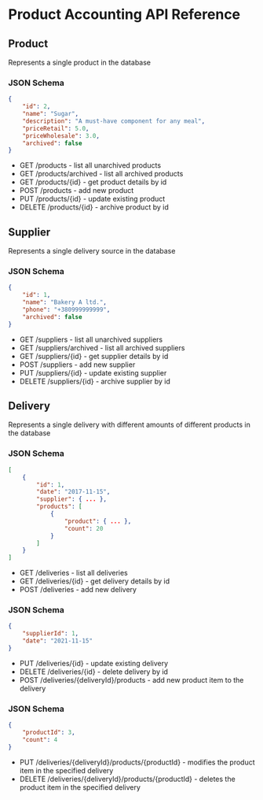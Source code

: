 # Product Accounting API Reference

## Product
Represents a single product in the database

### JSON Schema

```json
{
    "id": 2,
    "name": "Sugar",
    "description": "A must-have component for any meal",
    "priceRetail": 5.0,
    "priceWholesale": 3.0,
    "archived": false
}
```

* GET /products - list all unarchived products
* GET /products/archived - list all archived products
* GET /products/{id} - get product details by id
* POST /products - add new product
* PUT /products/{id} - update existing product
* DELETE /products/{id} - archive product by id

## Supplier
Represents a single delivery source in the database

### JSON Schema

```json
{
    "id": 1,
    "name": "Bakery A ltd.",
    "phone": "+380999999999",
    "archived": false
}
```

* GET /suppliers - list all unarchived suppliers
* GET /suppliers/archived - list all archived suppliers
* GET /suppliers/{id} - get supplier details by id
* POST /suppliers - add new supplier
* PUT /suppliers/{id} - update existing supplier
* DELETE /suppliers/{id} - archive supplier by id

## Delivery
Represents a single delivery with different amounts of different products in the 
database

### JSON Schema

```json
[
    {
        "id": 1,
        "date": "2017-11-15",
        "supplier": { ... },
        "products": [
            {
                "product": { ... },
                "count": 20
            }
        ]
    }
]
```

* GET /deliveries - list all deliveries
* GET /deliveries/{id} - get delivery details by id
* POST /deliveries - add new delivery

### JSON Schema
```json
{
    "supplierId": 1,
    "date": "2021-11-15"
}
```

* PUT /deliveries/{id} - update existing delivery
* DELETE /deliveries/{id} - delete delivery by id
* POST /deliveries/{deliveryId}/products - add new product item to the delivery

### JSON Schema
```json
{
    "productId": 3,
    "count": 4
}
```

* PUT /deliveries/{deliveryId}/products/{productId} - modifies the product item
in the specified delivery
* DELETE /deliveries/{deliveryId}/products/{productId} - deletes the product 
item in the specified delivery